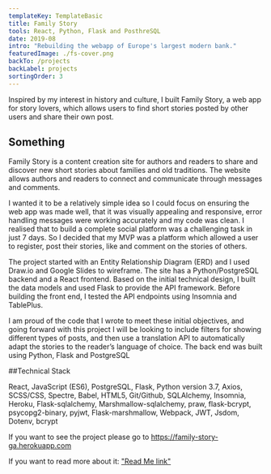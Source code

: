 ```yaml
---
templateKey: TemplateBasic
title: Family Story
tools: React, Python, Flask and PosthreSQL
date: 2019-08
intro: "Rebuilding the webapp of Europe's largest modern bank."
featuredImage: ./fs-cover.png
backTo: /projects
backLabel: projects
sortingOrder: 3
---
```


Inspired by my interest in history and culture, I built Family Story, a web app for story lovers, which allows users to find short stories posted by other users and share their own post.

## Something

Family Story is a content creation site for authors and readers to share and discover new short stories about families and old traditions. The website allows authors and readers to connect and communicate through messages and comments.

I wanted it to be a relatively simple idea so I could focus on ensuring the web app was made well, that it was visually appealing and responsive, error handling messages were working accurately and my code was clean. I realised that to build a complete social platform was a challenging task in just 7 days. So I decided that my MVP was a platform which allowed a user to register, post their stories, like and comment on the stories of others.

The project started with an Entity Relationship Diagram (ERD) and I used Draw.io and Google Slides to wireframe. The site has a Python/PostgreSQL backend and a React frontend. Based on the initial technical design, I built the data models and used Flask to provide the API framework. Before building the front end, I tested the API endpoints using Insomnia and TablePlus.

I am proud of the code that I wrote to meet these initial objectives, and going forward with this project I will be looking to include filters for showing different types of posts, and then use a translation API to automatically adapt the stories to the reader’s language of choice. The back end was built using Python, Flask and PostgreSQL

##Technical Stack

React, JavaScript (ES6), PostgreSQL, Flask, Python version 3.7, Axios, SCSS/CSS, Spectre, Babel, HTML5, Git/Github, SQLAlchemy, Insomnia, Heroku, Flask-sqlalchemy, Marshmallow-sqlalchemy, praw, flask-bcrypt, psycopg2-binary, pyjwt, Flask-marshmallow, Webpack, JWT, Jsdom, Dotenv, bcrypt

If you want to see the project please go to https://family-story-ga.herokuapp.com

If you want to read more about it: ["Read Me link"](https://github.com/gaebar/sei-project-4)
